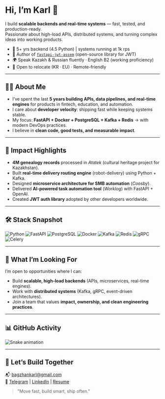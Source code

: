 # Hi, I’m Karl 👋  

I build **scalable backends and real-time systems** — fast, tested, and production-ready.  
Passionate about high-load APIs, distributed systems, and turning complex ideas into working products.  

- 🚀 5+ yrs backend (4.5 Python) | systems running at 1k rps  
- 🔑 Author of [`fastapi-jwt-assem`](https://github.com/karl4th/fastapi-jwt-assem) (open-source library for JWT)  
- 🌍 Speak Kazakh & Russian fluently · English B2 (working proficiency)  
- 📍 Open to relocate (KR · EU) · Remote-friendly
  
---

## 🧑‍💻 About Me
- I’ve spent the last **5 years building APIs, data pipelines, and real-time engines** for products in fintech, education, and automation.  
- I care about **developer velocity**: shipping fast while keeping systems stable.  
- My focus: **FastAPI + Docker + PostgreSQL + Kafka + Redis** → with modern DevOps practices.  
- I believe in **clean code, good tests, and measurable impact**.  

---

## 🚀 Impact Highlights
- **4M genealogy records** processed in *Atatek* (cultural heritage project for Kazakhstan).  
- Built **real-time delivery routing engine** (robot-delivery) using Python + Kafka.  
- Designed **microservice architecture for SMB automation** (*Coosby*).  
- Delivered **AI-powered task automation tool** (*Worklog*) with FastAPI + OpenAI.  
- Created **JWT auth library** adopted by other developers worldwide.  

---

## 🛠️ Stack Snapshot
![Python](https://img.shields.io/badge/Python-3.9+-3776AB?style=flat&logo=python&logoColor=white)
![FastAPI](https://img.shields.io/badge/FastAPI-0.100+-009688?style=flat&logo=fastapi&logoColor=white)
![PostgreSQL](https://img.shields.io/badge/PostgreSQL-15+-4169E1?style=flat&logo=postgresql&logoColor=white)
![Docker](https://img.shields.io/badge/Docker-24+-2496ED?style=flat&logo=docker&logoColor=white)
![Kafka](https://img.shields.io/badge/Apache%20Kafka-3.5+-231F20?style=flat&logo=apachekafka&logoColor=white)
![Redis](https://img.shields.io/badge/Redis-7+-DC382D?style=flat&logo=redis&logoColor=white)
![gRPC](https://img.shields.io/badge/gRPC-1.60+-5F259F?style=flat&logo=grpc&logoColor=white)
![Celery](https://img.shields.io/badge/Celery-5+-37814A?style=flat&logo=celery&logoColor=white)

---

## 🌱 What I’m Looking For
I’m open to opportunities where I can:  
- Build **scalable, high-load backends** (APIs, microservices, real-time engines).  
- Work with **distributed systems** (Kafka, gRPC, event-driven architectures).  
- Join a team that values **impact, ownership, and clean engineering practices**.  

---

## 📊 GitHub Activity
![Snake animation](https://github.com/karl4th/karl4th/blob/output/github-contribution-grid-snake.svg)

---

## 🤝 Let’s Build Together
📬 bagzhankarl@gmail.com  
📱 [Telegram](https://t.me/karl4th) | [LinkedIn](https://linkedin.com/in/karl4th) | [Resume](https://github.com/karl4th/resume)  

> "Move fast, build smart, ship often."

